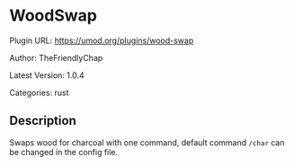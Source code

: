 # WoodSwap

Plugin URL: https://umod.org/plugins/wood-swap

Author: TheFriendlyChap

Latest Version: 1.0.4

Categories: rust

## Description

Swaps wood for charcoal with one command, default command `/char` can be changed in the config file.
